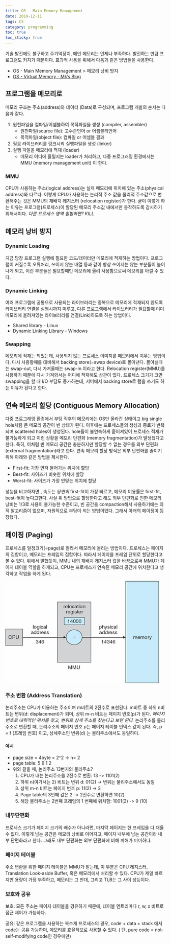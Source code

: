 ```yaml
---
title: OS - Main Memory Management
date: 2019-12-11
tags: CS
category: programming
toc: true
toc_sticky: true
--- 
```


기술 발전에도 불구하고 주기억장치, 메인 메모리는 언제나 부족하다. 발전하는 만큼 프로그램도 커지기 때문이다. 효과적 사용을 위해서 다음과 같은 방법들을 사용한다.

- OS - Main Memory Management > 메모리 낭비 방지
- [OS - Virtual Memory - Mk’s Blog](https://moons08.github.io/programming/OS_virtual_memory/)

## 프로그램을 메모리로

메모리 구조는 주소(address)와 데이터 (Data)로 구성되며, 프로그램 개발의 순서는 다음과 같다.

1. 원천파일을 컴파일/어셈블하여 목적파일을 생성 (compiler, assembler)
   - 원천파일(source file): 고수준언어 or 어셈블리언어
   - 목적파일(object file): 컴파일 or 어셈블 결과
2. 필요 라이브러리를 링크시켜 실행파일을 생성 (linker)
3. 실행 파일을 메모리에 적재 (loader)
   - 메모리 어디에 올릴지는 loader가 처리하고, 다중 프로그래밍 환경에서는 MMU (memory management unit) 이 한다.

### MMU

CPU가 사용하는 주소(logical address)는 실제 메모리에 위치해 있는 주소(physical address)와 다르다. 이렇게 CPU가 사용하는 논리적 주소 값을 물리적 주소값으로 변환해주는 것은 MMU의 재배치 레지스터 (relocation register)가 한다. 굳이 이렇게 하는 이유는 프로그램(프로세스)이 할당된 메모리 주소값 내에서만 동작하도록 감시하기 위해서이다. *다른 프로세스 영역 침범하면? KILL*

## 메모리 낭비 방지

### Dynamic Loading

지금 당장 프로그램 실행에 필요한 코드/데이터만 메모리에 적재하는 방법이다. 프로그램이 커질수록 오류처리, 쓰이지 않는 배열 등과 같이 항상 쓰이지는 않는 부분들이 늘어나게 되고, 이런 부분들은 필요할때만 메모리에 올려 사용함으로써 메모리를 아낄 수 있다.

### Dynamic Linking

여러 프로그램에 공통으로 사용되는 라이브러리는 중복으로 메모리에 적재되지 않도록 라이브러리 연결을 실행시까지 미루고, 다른 프로그램에서 라이브러리가 필요할때 이미 메모리에 올려져있는 라이브러리를  연결(Link)하도록 하는 방법이다.

- Shared library - Linux
- Dynamic Linking Library - Windows

### Swapping

메모리에 적재는 되었는데, 사용되지 않는 프로세스 이미지를 메모리에서 치우는 방법이다. 다시 사용할때를 대비해서 backing store(=swap device)로 몰아낸다. 몰아낼때는 swap-out, 다시 가져올때는 swap-in 이라고 한다. Relocation register(MMU)를 사용하기 때문에 다시 가져와서는 어디에 적재해도 상관이 없다. 프로세스 크기가 크면 swapping을 할 때 I/O 부담도 증가하는데, 서버에서 backing store로 램을 쓰기도 하는 이유가 된다고 한다.

## 연속 메모리 할당 (Contiguous Memory Allocation)

다중 프로그래밍 환경에서 부팅 직후의 메모리에는 OS만 올라간 상태이고 big single hole처럼 큰 메모리 공간이 빈 상태가 된다. 이후에는 프로세스들의 생성과 종료가 반복되며 scattered holes이 생성된다. hole들이 불연속하게 흩어져있어 프로세스 적재가 불가능하게 되고 이런 상황을 메모리 단편화 (memory fragmentation)가 발생했다고 한다. 특히, 이처럼 빈 메모리 공간은 충분하지만 할당할 수 없는 경우를 외부 단편화 (external fragmentation)라고 한다. 연속 메모리 할당 방식은 외부 단편화를 줄이기 위해 아래와 같은 방법을 제시한다.

- First-fit: 가장 먼저 들어가는 위치에 할당
- Best-fit: 사이즈가 비슷한 위치에 할당
- Worst-fit: 사이즈가 가장 안맞는 위치에 할당

성능을 비교하자면 , 속도는 *당연히* first-fit이 가장 빠르고, 메모리 이용률은 first-fit, best-fit이 높다고한다. 사실 위 방법으로 할당한다고 해도 외부 단편화로 인한 메모리 낭비는 1/3로 사용이 불가능한 수준이고, 빈 공간을 compaction해서 사용하기에는 최적 알고리즘이 없으며, 자원적으로 부담이 되는 방법이었다. 그래서 아래의 페이징이 등장했다.

## 페이징 (Paging)

프로세스를 일정크기(=page)로 잘라서 메모리에 올리는 방법이다. 프로세스는 페이지의 집합이고, 메모리는 프레임의 집합이다. 따라서 페이지를 프레임 단위로 할당한다고 볼 수 있다. 위에서 말했듯이, MMU 내의 재배치 레지스터 값을 바꿈으로써 MMU가 페이지 테이블 역할을 하게되고, CPU는 프로세스가 연속된 메모리 공간에 위치한다고 생각하고 작업을 하게 된다.

![MMU](../assets/img/os/MainMomory/MMU.jpg)

### 주소 변환 (Address Translation)

 논리주소는 CPU가 이용하는 주소이며 m비트의 2진수로 표현된다. m비트 중 하위 n비트는 변위(d: displacement)가 되며, 상위 m-n 비트는 페이지 번호(p)가 된다. *페이지 번호로 대략적인 위치를 찾고, 변위로 상세 주소를 찾는다고 보면 된다.* 논리주소를 물리주소로 변환할 때, 논리주소의 페이지 번호 p는 페이지 테이블 인덱스 값이 된다. 즉, p = f (프레임 번호) 이고, 상세주소인 변위(d) 는 물리주소에서도 동일하다.

#### 예시

- page size = 4byte = 2^2 -> n= 2
- page table: 5 6 1 2
- 위와 같을 때, 논리주소 13번지의 물리주소?
  1. CPU가 내는 논리주소를 2진수로 변환: 13 -> 1101(2)
  2. 하위 n(여기서는 2) 비트는 변위 d: 01(2) -> 변위는 물리주소에서도 동일
  3. 상위 m-n 비트는 페이지 번호 p: 11(2) -> 3
  4. Page table의 3번째 값은 2 -> 2진수로 변환하면 10(2)
  5. 해당 물리주소는 2번째 프레임의 1 번째에 위치함: 1001(2)  -> 9 (10)

### 내부단편화

프로세스 크기가 페이지 크기의 배수가 아니라면, 마지막 페이지는 한 프레임을 다 채울 수 없다. 이렇게 남는 공간은 메모리 낭비로 이어지고, 페이지 내부에 남는 공간이라 내부 단편화라고 한다. 그래도 내부 단편화는 외부 단편화에 비해 피해가 미미하다.

### 페이지 테이블

주소 변환을 위한 페이지 테이블은 MMU가 맡는데, 이 부분은 CPU 레지스터, Translation Look-aside Buffer, 혹은 메모리에서 처리할 수 있다. CPU가 제일 빠르지만 용량이 가장 부족하고, 메모리는 그 반대, 그리고 TLB는 그 사이 성능이다.

### 보호와 공유

보호: 모든 주소는 페이지 테이블을 경유하기 때문에, 테이블 엔트리마다 r, w, x 비트로 접근 제어가 가능하다.

공유: 같은 프로그램을 사용하는 복수개 프로세스의 경우, code + data + stack 에서 code는 공유 가능하며, 메모리를 효율적으로 사용할 수 있다. ( 단, pure code = not-self-modifying code인 경우에만)
